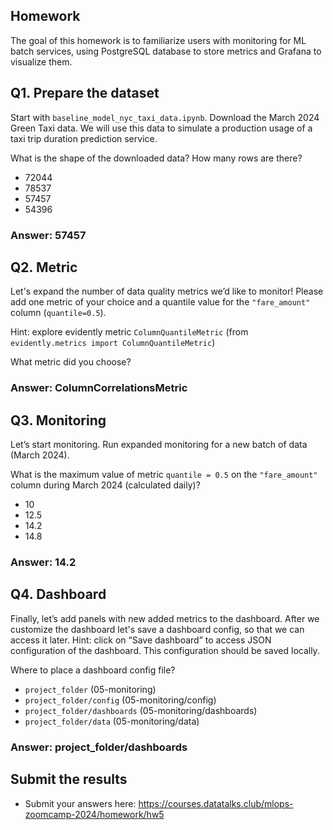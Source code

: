 ## Homework

The goal of this homework is to familiarize users with monitoring for ML batch services, using PostgreSQL database to store metrics and Grafana to visualize them.



## Q1. Prepare the dataset

Start with `baseline_model_nyc_taxi_data.ipynb`. Download the March 2024 Green Taxi data. We will use this data to simulate a production usage of a taxi trip duration prediction service.

What is the shape of the downloaded data? How many rows are there?

* 72044
* 78537 
* 57457
* 54396

### Answer: 57457

## Q2. Metric

Let's expand the number of data quality metrics we’d like to monitor! Please add one metric of your choice and a quantile value for the `"fare_amount"` column (`quantile=0.5`).

Hint: explore evidently metric `ColumnQuantileMetric` (from `evidently.metrics import ColumnQuantileMetric`) 

What metric did you choose?

### Answer: ColumnCorrelationsMetric

## Q3. Monitoring

Let’s start monitoring. Run expanded monitoring for a new batch of data (March 2024). 

What is the maximum value of metric `quantile = 0.5` on the `"fare_amount"` column during March 2024 (calculated daily)?

* 10
* 12.5
* 14.2
* 14.8

### Answer: 14.2
## Q4. Dashboard


Finally, let’s add panels with new added metrics to the dashboard. After we customize the  dashboard let's save a dashboard config, so that we can access it later. Hint: click on “Save dashboard” to access JSON configuration of the dashboard. This configuration should be saved locally.

Where to place a dashboard config file?

* `project_folder` (05-monitoring)
* `project_folder/config`  (05-monitoring/config)
* `project_folder/dashboards`  (05-monitoring/dashboards)
* `project_folder/data`  (05-monitoring/data)

### Answer: project_folder/dashboards

## Submit the results

* Submit your answers here: https://courses.datatalks.club/mlops-zoomcamp-2024/homework/hw5

